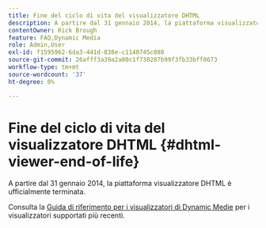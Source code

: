 ```yaml
---
title: Fine del ciclo di vita del visualizzatore DHTML
description: A partire dal 31 gennaio 2014, la piattaforma visualizzatore DHTML è ufficialmente terminata.
contentOwner: Rick Brough
feature: FAQ,Dynamic Media
role: Admin,User
exl-id: f1595962-6da3-441d-838e-c1140745c088
source-git-commit: 26afff3a39a2a80c1f730287b99f3fb33bff0673
workflow-type: tm+mt
source-wordcount: '37'
ht-degree: 0%

---
```


# Fine del ciclo di vita del visualizzatore DHTML {#dhtml-viewer-end-of-life}

A partire dal 31 gennaio 2014, la piattaforma visualizzatore DHTML è ufficialmente terminata.

Consulta la [Guida di riferimento per i visualizzatori di Dynamic Medie](https://experienceleague.adobe.com/docs/dynamic-media-developer-resources.html) per i visualizzatori supportati più recenti.
